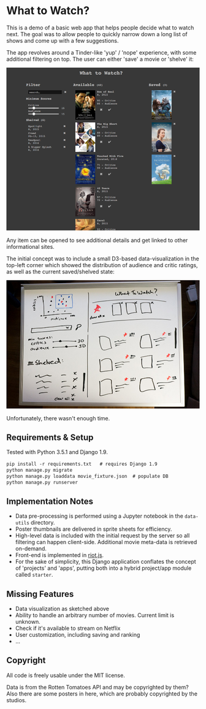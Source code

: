 # What to Watch?

This is a demo of a basic web app that helps people decide what to watch next. The goal was to allow people to quickly narrow down a long list of shows and come up with a few suggestions.

The app revolves around a Tinder-like 'yup' / 'nope' experience, with some additional filtering on top. The user can either 'save' a movie or 'shelve' it:

![Screenshot](screenshot.png)

Any item can be opened to see additional details and get linked to other informational sites.

The initial concept was to include a small D3-based data-visualization in the top-left corner which showed the distribution of audience and critic ratings, as well as the current saved/shelved state:

![Sketch](sketch.jpg)

Unfortunately, there wasn't enough time.

## Requirements & Setup

Tested with Python 3.5.1 and Django 1.9.

```
pip install -r requirements.txt   # requires Django 1.9
python manage.py migrate
python manage.py loaddata movie_fixture.json  # populate DB
python manage.py runserver
```

## Implementation Notes

* Data pre-processing is performed using a Jupyter notebook in the `data-utils` directory.
* Poster thumbnails are delivered in sprite sheets for efficiency.
* High-level data is included with the initial request by the server so all filtering can happen client-side. Additional movie meta-data is retrieved on-demand.
* Front-end is implemented in [riot.js](http://riotjs.com/).
* For the sake of simplicity, this Django application conflates the concept of 'projects' and 'apps', putting both into a hybrid project/app module called `starter`.


## Missing Features

* Data visualization as sketched above
* Ability to handle an arbitrary number of movies. Current limit is unknown.
* Check if it's available to stream on Netflix
* User customization, including saving and ranking
* ...

## Copyright

All code is freely usable under the MIT license.

Data is from the Rotten Tomatoes API and may be copyrighted by them? Also there are some posters in here, which are probably copyrighted by the studios. 

